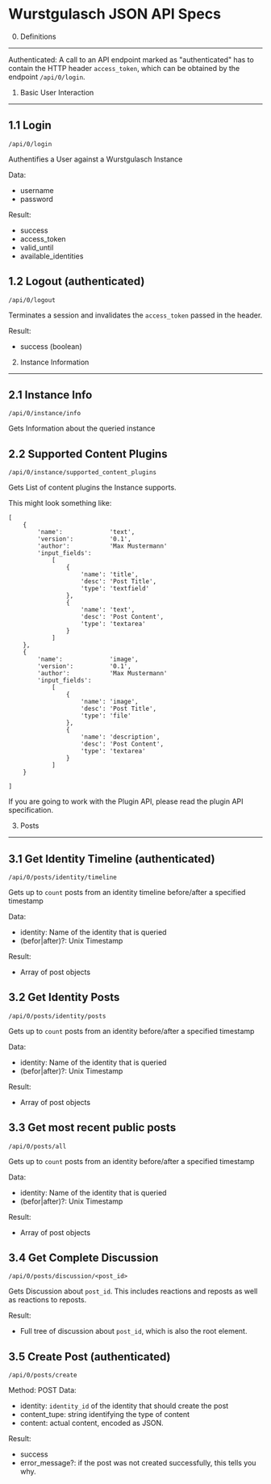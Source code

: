 Wurstgulasch JSON API Specs
===========================

0. Definitions
--------------

Authenticated: A call to an API endpoint marked as "authenticated" has to
contain the HTTP header ``access_token``, which can be obtained by the endpoint
``/api/0/login``.

1. Basic User Interaction
-------------------------

1.1 Login
---------

    /api/0/login

Authentifies a User against a Wurstgulasch Instance

Data:
* username
* password

Result:
* success
* access\_token
* valid\_until
* available\_identities

1.2 Logout (authenticated)
--------------------------

    /api/0/logout

Terminates a session and invalidates the ``access_token`` passed in the header.

Result:
* success (boolean)


2. Instance Information
-----------------------

2.1 Instance Info
-----------------

    /api/0/instance/info

Gets Information about the queried instance

2.2 Supported Content Plugins
-----------------------------

    /api/0/instance/supported_content_plugins

Gets List of content plugins the Instance supports.

This might look something like:

```
[
    {
        'name':             'text',
        'version':          '0.1',
        'author':           'Max Mustermann'
        'input_fields':
            [
                {
                    'name': 'title',
                    'desc': 'Post Title',
                    'type': 'textfield'
                },
                {
                    'name': 'text',
                    'desc': 'Post Content',
                    'type': 'textarea'
                }
            ]
    },
    {
        'name':             'image',
        'version':          '0.1',
        'author':           'Max Mustermann'
        'input_fields':
            [
                {
                    'name': 'image',
                    'desc': 'Post Title',
                    'type': 'file'
                },
                {
                    'name': 'description',
                    'desc': 'Post Content',
                    'type': 'textarea'
                }
            ]
    }

]

```
If you are going to work with the Plugin API, please read the plugin API
specification.

3. Posts
--------

3.1 Get Identity Timeline (authenticated)
-----------------------------------------

    /api/0/posts/identity/timeline

Gets up to ``count`` posts from an identity timeline before/after a specified
timestamp

Data:
* identity: Name of the identity that is queried
* (befor|after)?: Unix Timestamp

Result:
* Array of post objects


3.2 Get Identity Posts
----------------------

    /api/0/posts/identity/posts

Gets up to ``count`` posts from an identity  before/after a specified
timestamp

Data:
* identity: Name of the identity that is queried
* (befor|after)?: Unix Timestamp

Result:
* Array of post objects


3.3 Get most recent public posts
--------------------------------

    /api/0/posts/all

Gets up to ``count`` posts from an identity  before/after a specified
timestamp

Data:
* identity: Name of the identity that is queried
* (befor|after)?: Unix Timestamp

Result:
* Array of post objects


3.4 Get Complete Discussion
---------------------------

    /api/0/posts/discussion/<post_id>

Gets Discussion about ``post_id``. This includes reactions and reposts as well 
as reactions to reposts.

Result:
* Full tree of discussion about ``post_id``, which is also the root element.

3.5 Create Post (authenticated)
-------------------------------

    /api/0/posts/create

Method: POST
Data:
* identity: ``identity_id`` of the identity that should create the post
* content\_tupe: string identifying the type of content
* content: actual content, encoded as JSON.

Result:
* success
* error\_message?: if the post was not created successfully, this tells you
  why. 

